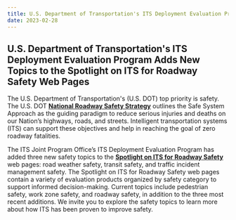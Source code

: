 ```yaml
---
title: U.S. Department of Transportation's ITS Deployment Evaluation Program Adds New Topics to the Spotlight on ITS for Roadway Safety Web Pages
date: 2023-02-28
---
```


## U.S. Department of Transportation's ITS Deployment Evaluation Program Adds New Topics to the Spotlight on ITS for Roadway Safety Web Pages

The U.S. Department of Transportation's (U.S. DOT) top priority is safety. The U.S. DOT [**National Roadway Safety Strategy**](https://www.transportation.gov/NRSS) outlines the Safe System Approach as the guiding paradigm to reduce serious injuries and deaths on our Nation’s highways, roads, and streets. Intelligent transportation systems (ITS) can support these objectives and help in reaching the goal of zero roadway fatalities.

The ITS Joint Program Office’s ITS Deployment Evaluation Program has added three new safety topics to the [**Spotlight on ITS for Roadway Safety**](https://www.itskrs.its.dot.gov/safety) web pages: road weather safety, transit safety, and traffic incident management safety. The Spotlight on ITS for Roadway Safety web pages contain a variety of evaluation products organized by safety category to support informed decision-making. Current topics include pedestrian safety, work zone safety, and roadway safety, in addition to the three most recent additions. We invite you to explore the safety topics to learn more about how ITS has been proven to improve safety.

